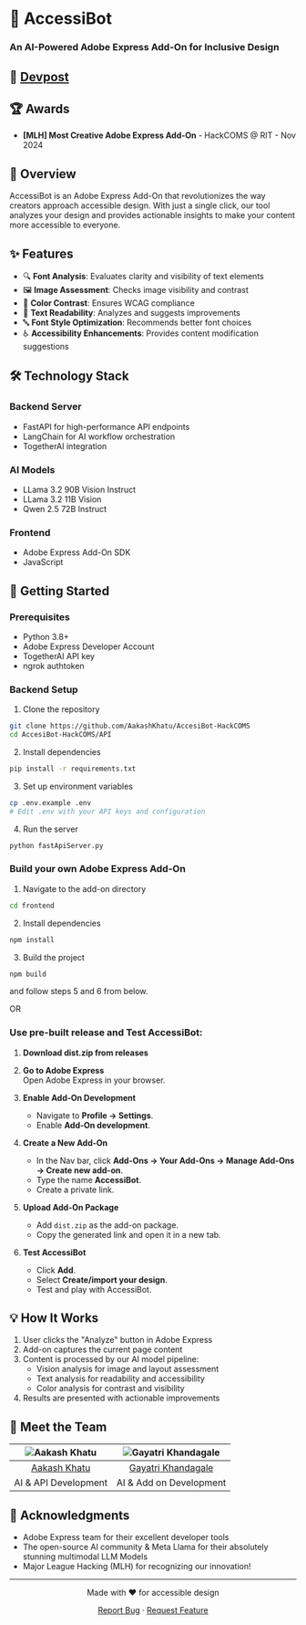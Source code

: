 # 🎨 AccessiBot
### An AI-Powered Adobe Express Add-On for Inclusive Design

## 🔗 [Devpost](https://devpost.com/software/accessibot)

## 🏆 Awards
- **[MLH] Most Creative Adobe Express Add-On** - HackCOMS @ RIT - Nov 2024

## 🌟 Overview
AccessiBot is an Adobe Express Add-On that revolutionizes the way creators approach accessible design. With just a single click, our tool analyzes your design and provides actionable insights to make your content more accessible to everyone.

## ✨ Features
- 🔍 **Font Analysis**: Evaluates clarity and visibility of text elements
- 🖼️ **Image Assessment**: Checks image visibility and contrast
- 🎨 **Color Contrast**: Ensures WCAG compliance
- 📖 **Text Readability**: Analyzes and suggests improvements
- 🔤 **Font Style Optimization**: Recommends better font choices
- ♿ **Accessibility Enhancements**: Provides content modification suggestions

## 🛠️ Technology Stack

### Backend Server
- FastAPI for high-performance API endpoints
- LangChain for AI workflow orchestration
- TogetherAI integration

### AI Models
- LLama 3.2 90B Vision Instruct
- LLama 3.2 11B Vision
- Qwen 2.5 72B Instruct

### Frontend
- Adobe Express Add-On SDK
- JavaScript

## 🚀 Getting Started

### Prerequisites
- Python 3.8+
- Adobe Express Developer Account
- TogetherAI API key
- ngrok authtoken

### Backend Setup
1. Clone the repository
```bash
git clone https://github.com/AakashKhatu/AccesiBot-HackCOMS
cd AccesiBot-HackCOMS/API
```

2. Install dependencies
```bash
pip install -r requirements.txt
```

3. Set up environment variables
```bash
cp .env.example .env
# Edit .env with your API keys and configuration
```

4. Run the server
```bash
python fastApiServer.py
```

### Build your own Adobe Express Add-On
1. Navigate to the add-on directory
```bash
cd frontend
```

2. Install dependencies
```bash
npm install
```

3. Build the project
```bash
npm build
```
 and follow steps 5 and 6 from below.

OR

### Use pre-built release and Test AccessiBot:
   
1. **Download dist.zip from releases**

2. **Go to Adobe Express**  
   Open Adobe Express in your browser.

3. **Enable Add-On Development**  
   - Navigate to **Profile -> Settings**.  
   - Enable **Add-On development**.

4. **Create a New Add-On**  
   - In the Nav bar, click **Add-Ons -> Your Add-Ons -> Manage Add-Ons -> Create new add-on**.  
   - Type the name **AccessiBot**.  
   - Create a private link.

5. **Upload Add-On Package**  
   - Add `dist.zip` as the add-on package.  
   - Copy the generated link and open it in a new tab.

6. **Test AccessiBot**  
   - Click **Add**.  
   - Select **Create/import your design**.  
   - Test and play with AccessiBot.


## 💡 How It Works
1. User clicks the "Analyze" button in Adobe Express
2. Add-on captures the current page content
3. Content is processed by our AI model pipeline:
   - Vision analysis for image and layout assessment
   - Text analysis for readability and accessibility
   - Color analysis for contrast and visibility
4. Results are presented with actionable improvements

## 👥 Meet the Team

<div align="center">

| ![Aakash Khatu](https://avatars.githubusercontent.com/u/25435412?v=4) | ![Gayatri Khandagale](https://avatars.githubusercontent.com/u/47130021?v=4) |
|:----------------------------------------:|:----------------------------------------:|
| [Aakash Khatu](https://github.com/AakashKhatu) | [Gayatri Khandagale](https://github.com/Gayatri-K) |
| AI & API Development | AI & Add on Development |

</div>


## 🙏 Acknowledgments
- Adobe Express team for their excellent developer tools
- The open-source AI community & Meta Llama for their absolutely stunning multimodal LLM Models
- Major League Hacking (MLH) for recognizing our innovation!

---
<div align="center">
Made with ❤️ for accessible design

[Report Bug](https://github.com/AakashKhatu/AccesiBot-HackCOMS/issues) · [Request Feature](https://github.com/AakashKhatu/AccesiBot-HackCOMS/issues)
</div>
